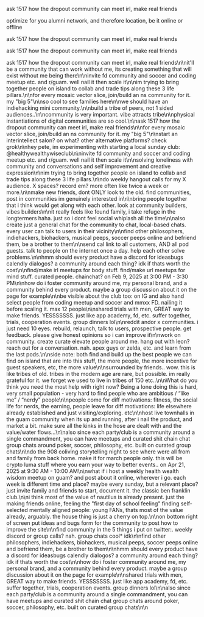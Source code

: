 ask 1517 how the dropout community can meet irl, make real friends

optimize for you alumni network, and therefore location, be it online or offline

ask 1517 how the dropout community can meet irl, make real friends

ask 1517 how the dropout community can meet irl, make real friends

ask 1517 how the dropout community can meet irl, make real friends\n\nit'll be a community that can work without me, its creating something that will exist without me being there\n\ninvite fd community and soccer and coding meetup etc. and r/guam. well nail it then scale it\n\nim trying to bring together people on island to collab and trade tips along these 3 life pillars.\n\nfor every mosaic vector slice, join/build an ns community for it. my "big 5"\n\nso cool to see families here\n\nwe should have an indiehacking mini community.\n\nbuild a tribe of peers, not 1 sided audiences..\n\ncommunity is very important. vibe attracts tribe\n\nphysical instantiations of digital communities are so cool.\n\nask 1517 how the dropout community can meet irl, make real friends\n\nfor every mosaic vector slice, join/build an ns community for it. my "big 5"\n\nstart an interintellect salon? on what? other alternative platforms? check grok\n\nhey pete, im experimenting with starting a local sunday club: @healthywealthywiseclub\n\ninvite fd community and soccer and coding meetup etc. and r/guam. well nail it then scale it\n\nsolving loneliness with community and conversations and self improvement and creative expression\n\nim trying to bring together people on island to collab and trade tips along these 3 life pillars.\n\ndo weekly hangout calls for my X audience. X spaces? record em? more often like twice a week or more.\n\nmake new friends, dont ONLY look to the old. find communities, post in communities im genuinely interested in\n\nbring people together that i think would get along with each other. look at community builders, vibes builders\n\nit really feels like found family, i take refuge in the longtermers haha. just so i dont feel social whiplash all the time\n\nalso create just a general chat for the community to chat, local-based chats. every user can talk to users in their vicinity\n\nfind other philosophers, indiehackers, biohackers, musical peeps, soccer peeps online and befriend them, be a brother to them\n\nsend cal link to all customers, AND all pod guests. talk to people on the internet once a day. help each other solve problems.\n\nhmm should every product have a discord for ideasbugs calendly dialogos? a community around each thing? idk if thats worth the cost\n\nfind/make irl meetups for body stuff. find/make url meetups for mind stuff. curated people. chainchat? on Feb 9, 2025 at 3:00 PM - 3:30 PM\n\nhow do i foster community around me, my personal brand, and a community behind every product. maybe a group discussion about it on the page for example\n\nbe visible about the club too: on IG and also hand select people from coding meetup and soccer and mmxx FD. nailing it before scaling it. max 12 people\n\nshared trials with men, GREAT way to make friends. YESSSSSSS. just like app academy, fd, etc. suffer together, trials, cooperation events. group dinners lol\n\nreddit andor x communities. i just need 10 eyes. rebuild, relaunch, talk to users, prospective people. get feedback. please give honest opinions so i can improve it\n\nwork on community. create curate elevate people around me. hang out with leon? reach out for a conversation. nah. apex guys or zelda, etc. and learn from the last pods.\n\nside note: both find and build up the best people we can find on island that are into this stuff, the more people, the more incentive for guest speakers, etc, the more value\n\nsurrounded by friends.. wow. this is like tribes of old. tribes in the modern age are rare, but possible. im really grateful for it. we forget we used to live in tribes of 150 etc..\n\nWhat do you think you need the most help with right now? Being a lone doing this is hard, very small population - very hard to find people who are ambitious / “like me” / “nerdy” people\n\npeople come for diff motivations: fitness, the social life for nerds, the earning, people leave for diff motivations: life elsewhere already established and just visiting/exploring. etc\n\nhost live townhalls in the guam community when its up and running, after i nail the product, and market a bit. make sure all the kinks in the hose are dealt with and the value/water flows...\n\nalso since each party/club is a community around a single commandment, you can have meetups and curated shit chain chat group chats around poker, soccer, philosophy, etc. built on curated group chats\n\ndo the 908 coliving storytelling night to see where were all from and family from back home. make it for march people only. this will be crypto luma stuff where you earn your way to better events.. on Apr 21, 2025 at 9:30 AM - 10:00 AM\n\nwhat if i host a weekly health wealth wisdom meetup on guam? and post about it online, wherever i go. each week is different time and place? maybe every sunday, but a relevant place? just invite family and friends to start, document it. the classic ben franklin club.\n\ni think most of the value of nautilus is already present. just the making friends online, feeling the "first day of school feeling" finding self-selected mentally aligned people: young FANs, thats most of the value already, arguably. the house thing is just a cherry on top.\n\non bottom right of screen put ideas and bugs form for the community to post how to improve the site\n\nfind community in the 5 things i put on twitter:. weekly discord or group calls? nah. group chats cool* idk\n\nfind other philosophers, indiehackers, biohackers, musical peeps, soccer peeps online and befriend them, be a brother to them\n\nhmm should every product have a discord for ideasbugs calendly dialogos? a community around each thing? idk if thats worth the cost\n\nhow do i foster community around me, my personal brand, and a community behind every product. maybe a group discussion about it on the page for example\n\nshared trials with men, GREAT way to make friends. YESSSSSSS. just like app academy, fd, etc. suffer together, trials, cooperation events. group dinners lol\n\nalso since each party/club is a community around a single commandment, you can have meetups and curated shit chain chat group chats around poker, soccer, philosophy, etc. built on curated group chats\n\n